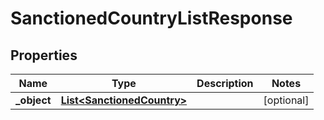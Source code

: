 

# SanctionedCountryListResponse

## Properties

Name | Type | Description | Notes
------------ | ------------- | ------------- | -------------
**_object** | [**List&lt;SanctionedCountry&gt;**](SanctionedCountry.md) |  |  [optional]



